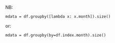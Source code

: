 NB:

`mdata = df.groupby([lambda x: x.month]).size()`

or:

`mdata = df.groupby(by=df.index.month).size()`
